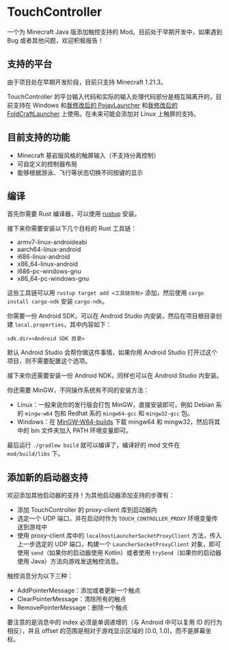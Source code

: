 # TouchController

一个为 Minecraft Java 版添加触控支持的 Mod。目前处于早期开发中，如果遇到 Bug 或者其他问题，欢迎积极报告！

## 支持的平台

由于项目处在早期开发阶段，目前只支持 Minecraft 1.21.3。

TouchController 的平台输入代码和实际的输入处理代码部分是相互隔离开的，目前支持在 Windows 和[我修改后的 PojavLauncher](https://github.com/fifth-light/PojavLauncher) 和[我修改后的 FoldCraftLauncher](https://github.com/fifth-light/FoldCraftLauncher) 上使用。在未来可能会添加对 Linux 上触屏的支持。

## 目前支持的功能

- Minecraft 基岩版风格的触屏输入（不支持分离控制）
- 可自定义的控制器布局
- 能够根据游泳、飞行等状态切换不同按键的显示

## 编译

首先你需要 Rust 编译器，可以使用 [rustup](https://rustup.rs/) 安装。

接下来你需要安装以下几个目标的 Rust 工具链：

- armv7-linux-androideabi
- aarch64-linux-android
- i686-linux-android
- x86_64-linux-android
- i686-pc-windows-gnu
- x86_64-pc-windows-gnu

这些工具链可以用 `rustup target add <工具链目标>` 添加，然后使用 `cargo install cargo-ndk` 安装 `cargo-ndk`。

你需要一份 Android SDK，可以在 Android Studio 内安装，然后在项目根目录创建 `local.properties`，其中内容如下：

```
sdk.dir=<Android SDK 目录>
```

默认 Android Studio 会帮你做这件事情，如果你用 Android Studio 打开过这个项目，则不需要配置这个选项。

接下来你还需要安装一份 Android NDK，同样也可以在 Android Studio 内安装。

你还需要 MinGW，不同操作系统有不同的安装方法：

- Linux：一般来说你的发行版会打包 MinGW，直接安装即可，例如 Debian 系的 `mingw-w64` 包和 Redhat 系的 `mingw64-gcc` 和 `mingw32-gcc` 包。
- Windows：在 [MinGW-W64-builds](https://github.com/niXman/mingw-builds-binaries/releases) 下载 mingw64 和 mingw32，然后将其中的 bin 文件夹加入 PATH 环境变量即可。

最后运行 `./gradlew build` 就可以编译了，编译好的 mod 文件在 `mod/build/libs` 下。

## 添加新的启动器支持

欢迎添加其他启动器的支持！为其他启动器添加支持的步骤有：

- 添加 TouchController 的 proxy-client 库到启动器内
- 选定一个 UDP 端口，并在启动时作为 `TOUCH_CONTROLLER_PROXY` 环境变量传送到游戏中
- 使用 proxy-client 库中的 `localhostLauncherSocketProxyClient` 方法，传入上一步选定的 UDP 端口，构建一个 `LauncherSocketProxyClient` 对象，即可使用 `send`（如果你的启动器使用 Kotlin）或者使用 `trySend`（如果你的启动器使用 Java）方法向游戏发送触控消息。

触控消息分为以下三种：

- AddPointerMessage：添加或者更新一个触点
- ClearPointerMessage：清除所有的触点
- RemovePointerMessage：删除一个触点

要注意的是消息中的 index 必须是单调递增的（与 Android 中可以复用 ID 的行为相反），并且 offset 的范围是相对于游戏显示区域的 [0.0, 1.0]，而不是屏幕坐标。
